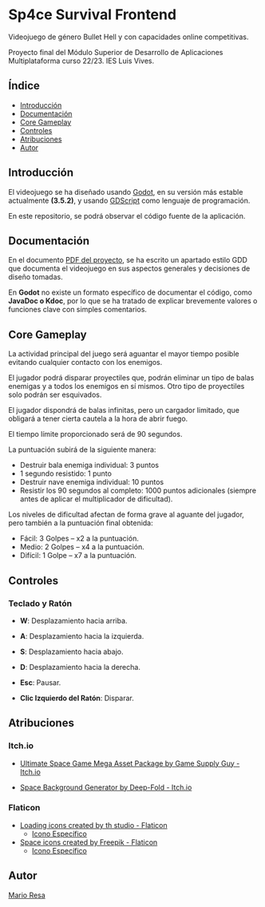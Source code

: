 # Sp4ce Survival Frontend

Videojuego de género Bullet Hell y con capacidades online competitivas.

Proyecto final del Módulo Superior de Desarrollo de Aplicaciones Multiplataforma curso 22/23. IES Luis Vives.

## Índice

- [Introducción](#introducción)
- [Documentación](#documentación)
- [Core Gameplay](#core-gameplay)
- [Controles](#controles)
- [Atribuciones](#atribuciones)
- [Autor](#autor)

## Introducción

El videojuego se ha diseñado usando [Godot](https://godotengine.org/), en su versión más estable actualmente **(3.5.2)**, y usando [GDScript](https://gdscript.com/) como lenguaje de programación.

En este repositorio, se podrá observar el código fuente de la aplicación.

## Documentación

En el documento [PDF del proyecto](/docs/Proyecto_Desarrollo_de_aplicaciones_IES_Luis_Vives-Mario_Resa.pdf), 
se ha escrito un apartado estilo GDD que documenta el videojuego en sus aspectos generales y decisiones de diseño tomadas.

En **Godot** no existe un formato específico de documentar el código, como **JavaDoc o Kdoc**, por lo que se ha tratado de explicar brevemente valores o funciones clave con simples comentarios.

## Core Gameplay

La actividad principal del juego será aguantar el mayor tiempo posible evitando cualquier contacto con los enemigos.

El jugador podrá disparar proyectiles que, podrán eliminar un tipo de balas enemigas y a todos los enemigos en sí mismos. Otro tipo de proyectiles solo podrán ser esquivados.

El jugador dispondrá de balas infinitas, pero un cargador limitado, que obligará a tener cierta cautela a la hora de abrir fuego.

El tiempo límite proporcionado será de 90 segundos.

La puntuación subirá de la siguiente manera:
- Destruir bala enemiga individual: 3 puntos
- 1 segundo resistido: 1 punto
- Destruir nave enemiga individual: 10 puntos
- Resistir los 90 segundos al completo: 1000 puntos adicionales (siempre antes de aplicar el multiplicador de dificultad).

Los niveles de dificultad afectan de forma grave al aguante del jugador, pero también a la puntuación final obtenida:
- Fácil: 3 Golpes – x2 a la puntuación.
- Medio: 2 Golpes – x4 a la puntuación.
- Difícil: 1 Golpe – x7 a la puntuación.

## Controles

### Teclado y Ratón

- **W**: Desplazamiento hacia arriba.
- **A**: Desplazamiento hacia la izquierda.
- **S**: Desplazamiento hacia abajo.
- **D**: Desplazamiento hacia la derecha.

- **Esc**: Pausar.

- **Clic Izquierdo del Ratón**: Disparar.

## Atribuciones

### Itch.io

- <a href="https://gamesupply.itch.io/ultimate-space-game-mega-asset-package" title="Space Mega Asset Package"> Ultimate Space Game Mega Asset Package by Game Supply Guy - Itch.io</a>

- <a href="https://deep-fold.itch.io/space-background-generator" title="Space Background Generator"> Space Background Generator by Deep-Fold - Itch.io</a>

### Flaticon

- <a href="https://www.flaticon.com/free-icons/loading" title="loading icons">Loading icons created by th studio - Flaticon</a>
    - [Icono Específico](https://www.flaticon.com/free-icon/sync_2767294?term=loading&page=1&position=13&origin=tag&related_id=2767294)
- <a href="https://www.flaticon.com/free-icons/space" title="space icons">Space icons created by Freepik - Flaticon</a>
    - [Icono Específico](https://www.flaticon.com/free-icon/galaxy_3919942)

## Autor

[Mario Resa](https://github.com/Mario999X)


